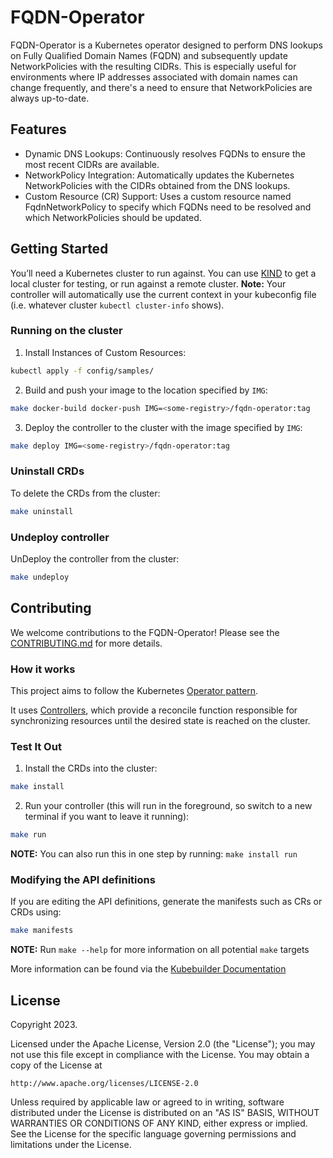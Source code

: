 # FQDN-Operator
FQDN-Operator is a Kubernetes operator designed to perform DNS lookups on Fully Qualified Domain Names (FQDN) and subsequently update NetworkPolicies with the resulting CIDRs. This is especially useful for environments where IP addresses associated with domain names can change frequently, and there's a need to ensure that NetworkPolicies are always up-to-date.

## Features
- Dynamic DNS Lookups: Continuously resolves FQDNs to ensure the most recent CIDRs are available.
- NetworkPolicy Integration: Automatically updates the Kubernetes NetworkPolicies with the CIDRs obtained from the DNS lookups.
- Custom Resource (CR) Support: Uses a custom resource named FqdnNetworkPolicy to specify which FQDNs need to be resolved and which NetworkPolicies should be updated.


## Getting Started
You’ll need a Kubernetes cluster to run against. You can use [KIND](https://sigs.k8s.io/kind) to get a local cluster for testing, or run against a remote cluster.
**Note:** Your controller will automatically use the current context in your kubeconfig file (i.e. whatever cluster `kubectl cluster-info` shows).

### Running on the cluster
1. Install Instances of Custom Resources:

```sh
kubectl apply -f config/samples/
```

2. Build and push your image to the location specified by `IMG`:

```sh
make docker-build docker-push IMG=<some-registry>/fqdn-operator:tag
```

3. Deploy the controller to the cluster with the image specified by `IMG`:

```sh
make deploy IMG=<some-registry>/fqdn-operator:tag
```

### Uninstall CRDs
To delete the CRDs from the cluster:

```sh
make uninstall
```

### Undeploy controller
UnDeploy the controller from the cluster:

```sh
make undeploy
```

## Contributing
We welcome contributions to the FQDN-Operator! Please see the [CONTRIBUTING.md](CONTRIBUTING.md) for more details.

### How it works
This project aims to follow the Kubernetes [Operator pattern](https://kubernetes.io/docs/concepts/extend-kubernetes/operator/).

It uses [Controllers](https://kubernetes.io/docs/concepts/architecture/controller/),
which provide a reconcile function responsible for synchronizing resources until the desired state is reached on the cluster.

### Test It Out
1. Install the CRDs into the cluster:

```sh
make install
```

2. Run your controller (this will run in the foreground, so switch to a new terminal if you want to leave it running):

```sh
make run
```

**NOTE:** You can also run this in one step by running: `make install run`

### Modifying the API definitions
If you are editing the API definitions, generate the manifests such as CRs or CRDs using:

```sh
make manifests
```

**NOTE:** Run `make --help` for more information on all potential `make` targets

More information can be found via the [Kubebuilder Documentation](https://book.kubebuilder.io/introduction.html)

## License

Copyright 2023.

Licensed under the Apache License, Version 2.0 (the "License");
you may not use this file except in compliance with the License.
You may obtain a copy of the License at

    http://www.apache.org/licenses/LICENSE-2.0

Unless required by applicable law or agreed to in writing, software
distributed under the License is distributed on an "AS IS" BASIS,
WITHOUT WARRANTIES OR CONDITIONS OF ANY KIND, either express or implied.
See the License for the specific language governing permissions and
limitations under the License.

